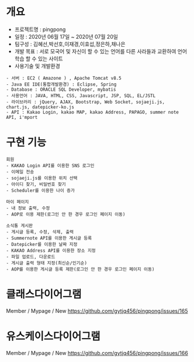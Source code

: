 # 개요
- 프로젝트명 : pingpong
- 일정 : 2020년 06월 17일 ~ 2020년 07월 20일
- 팀구성 : 김혜선,박선호,이재경,이효섭,정은하,채나은
- 개발 목표 : 서로 모국어 및 자신이 할 수 있는 언어를 다른 사라들과 교환하여 언어 학습 할 수 있는 사이트
- 사용기술 및 개발환경
```
- 서버 : EC2 ( Amazone ) , Apache Tomcat v8.5
- Java EE IDE(통합개발환경) : Eclipse, Spring
- Database : ORACLE SQL Developer, mybatis
- 사용언어 : JAVA, HTML, CSS, Javascript, JSP, SQL, EL/JSTL
- 라이브러리 : jQuery, AJAX, Bootstrap, Web Socket, sojaeji.js, chart.js, datepicker-ko.js
- API : Kakao Login, kakao MAP, kakao Address, PAPAGO, summer note API, i'mport
```
# 구현 기능
```
회원 
- KAKAO Login API를 이용한 SNS 로그인 
- 이메일 전송 
- sojaeji.js를 이용한 위치 선택 
- 아이디 찾기, 비밀번호 찾기 
- Scheduler를 이용한 나이 증가 

마이 페이지 
- 내 정보 출력, 수정 
- AOP로 이용 제한(로그인 안 한 경우 로그인 페이지 이동) 

소식통 게시판 
- 게시글 등록, 수정, 삭제, 출력 
- Summernote API를 이용한 게시글 등록 
- Datepicker를 이용한 날짜 지정 
- KAKAO Address API를 이용한 장소 지정 
- 파일 업로드, 다운로드 
- 게시글 출력 형태 지정(최신순/인기순) 
- AOP를 이용한 게시글 등록 제한(로그인 안 한 경우 로그인 페이지 이동) 
```
# 클래스다이어그램
Member / Mypage / New
https://github.com/gytjq456/pingpong/issues/165


# 유스케이스다이어그램
Member / Mypage / New
https://github.com/gytjq456/pingpong/issues/166

